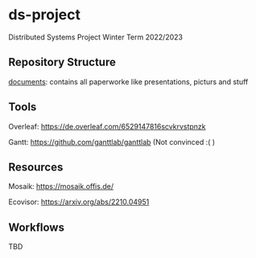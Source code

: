 # ds-project
Distributed Systems Project Winter Term 2022/2023

## Repository Structure

[documents](/documents/): contains all paperworke like presentations, picturs and stuff

## Tools

Overleaf: https://de.overleaf.com/6529147816scvkrvstpnzk

Gantt: https://github.com/ganttlab/ganttlab (Not convinced :( )

## Resources

Mosaik: https://mosaik.offis.de/

Ecovisor: https://arxiv.org/abs/2210.04951

## Workflows
TBD

